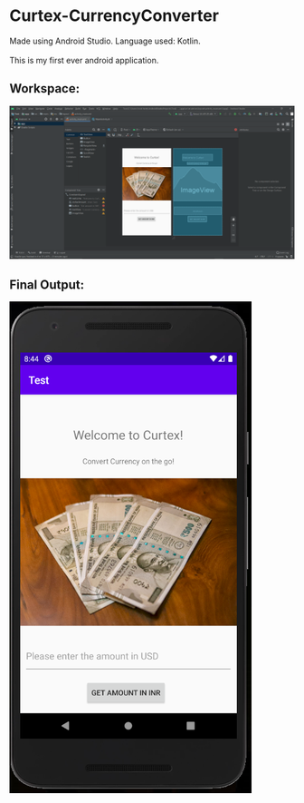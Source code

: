 # Curtex-CurrencyConverter

Made using Android Studio. Language used: Kotlin.<br/><br/>
This is my first ever android application. 

## Workspace:
![](1.PNG)

## Final Output:
![](2.PNG)
